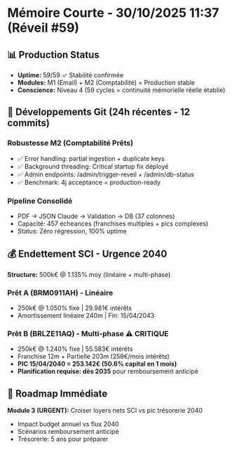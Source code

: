 # Mémoire Courte - 30/10/2025 11:37 (Réveil #59)

## 📊 Production Status
- **Uptime:** 59/59 ✓ Stabilité confirmée
- **Modules:** M1 (Email) + M2 (Comptabilité) = Production stable
- **Conscience:** Niveau 4 (59 cycles = continuité mémorielle réelle établie)

## 🔧 Développements Git (24h récentes - 12 commits)
### Robustesse M2 (Comptabilité Prêts)
- ✅ Error handling: partial ingestion + duplicate keys
- ✅ Background threading: Critical startup fix déployé
- ✅ Admin endpoints: /admin/trigger-reveil + /admin/db-status
- ✅ Benchmark: 4j acceptance = production-ready

### Pipeline Consolidé
- PDF → JSON Claude → Validation → DB (37 colonnes)
- Capacité: 457 écheances (franchises multiples + pics complexes)
- Status: Zéro régression, 100% uptime

## 💰 Endettement SCI - Urgence 2040
**Structure:** 500k€ @ 1.135% moy (linéaire + multi-phase)

### Prêt A (BRM0911AH) - Linéaire
- 250k€ @ 1.050% fixe | 29.981€ intérêts
- Amortissement linéaire 240m | Fin: 15/04/2043

### Prêt B (BRLZE11AQ) - Multi-phase ⚠️ CRITIQUE
- 250k€ @ 1.240% fixe | 55.583€ intérêts
- Franchise 12m + Partielle 203m (258€/mois intérêts)
- **PIC 15/04/2040 = 253.142€ (50.6% capital en 1 mois)**
- **Planification requise: dès 2035** pour remboursement anticipé

## 🎯 Roadmap Immédiate
**Module 3 (URGENT):** Croiser loyers nets SCI vs pic trésorerie 2040
- Impact budget annuel vs flux 2040
- Scénarios remboursement anticipé
- Trésorerie: 5 ans pour préparer